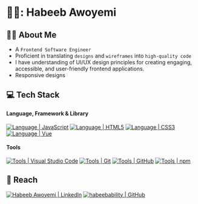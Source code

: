 # 👨‍💻: Habeeb Awoyemi

## :tipping_hand_man: About Me

- A `Frontend Software Engineer`
- Proficient in translating `designs` and `wireframes` into `high-quality code`
- I have understanding of UI/UX design principles for creating engaging, accessible, and user-friendly frontend applications.
- Responsive designs

## :computer: Tech Stack

#### Language, Framework & Library

[![Language | JavaScript](https://img.shields.io/badge/Javascript-eeeeee?style=for-the-badge&logo=javascript&logoColor=F7DF1E&labelColor=000000)][javascript]
[![Language | HTML5](https://img.shields.io/badge/html5-eeeeee?style=for-the-badge&logo=html5&logoColor=ffffff&labelColor=E34F26)][html5]
[![Language | CSS3](https://img.shields.io/badge/CSS3-eeeeee?style=for-the-badge&logo=css3&logoColor=ffffff&labelColor=1572B6)][css3]
[![Language | Vue](https://img.shields.io/badge/Vue-eeeeee?style=for-the-badge&logo=vue&logoColor=ffffff&labelColor=1572B6)][vue]

#### Tools

[![Tools | Visual Studio Code](https://img.shields.io/badge/Visual_Studio_Code-eeeeee?style=for-the-badge&logo=visual-studio-code&logoColor=007ACC&labelColor=2C2C32)][visual_studio_code]
[![Tools | Git](https://img.shields.io/badge/Git-eeeeee?style=for-the-badge&logo=git&logoColor=F05032&labelColor=f0efe7)][git]
[![Tools | GitHub](https://img.shields.io/badge/Github-eeeeee?style=for-the-badge&logo=github&logoColor=ffffff&labelColor=181717)][github]
[![Tools | npm](https://img.shields.io/badge/npm-eeeeee?style=for-the-badge&logo=npm&logoColor=CB3837&labelColor=fefefe)][npm]

<!-- ## :memo: GitHub Stats -->

## :round_pushpin: Reach

[![Habeeb Awoyemi | LinkedIn](https://img.shields.io/badge/habeeb-awoyemi-eeeeee?style=for-the-badge&logo=linkedin&logoColor=ffffff&labelColor=0A66C2)][reach_linkedin]
[![habeebability | GitHub](https://img.shields.io/badge/habeebability-eeeeee?style=for-the-badge&logo=github&logoColor=ffffff&labelColor=181717)][reach_github]

<!-- LINKS -->
<!--  Language -->

[css3]: https://developer.mozilla.org/en-US/docs/Web/CSS
[html5]: https://developer.mozilla.org/en-US/docs/Web/HTML
[javascript]: https://developer.mozilla.org/en-US/docs/Web/JavaScript
[sass]: https://sass-lang.com/

<!-- Framework & Library -->

[vue]: https://vuejs.org/
[vuex]: https://vuex.vuejs.org/
[pinia]: https://pinia.vuejs.org/

<!-- Tools -->

[git]: https://git-scm.com/
[github]: https://github.com/
[vercel]: https://www.vercel.com/
[npm]: https://www.npmjs.com/
[visual_studio_code]: https://code.visualstudio.com/
[figma]: https://figma.com
[tailwindcss]: https://tailwindcss.com/
[streak_stats]: https://github.com/habeebability/github-readme-streak-stats

<!-- Reach -->

[reach_github]: https://github.com/habeebability
[reach_linkedin]: https://www.linkedin.com/in/habeeb-awoyemi

